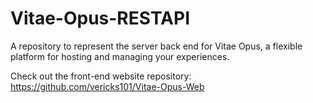 # Vitae-Opus-RESTAPI
A repository to represent the server back end for Vitae Opus, a flexible platform for hosting and managing your experiences.

Check out the front-end website repository: https://github.com/vericks101/Vitae-Opus-Web
